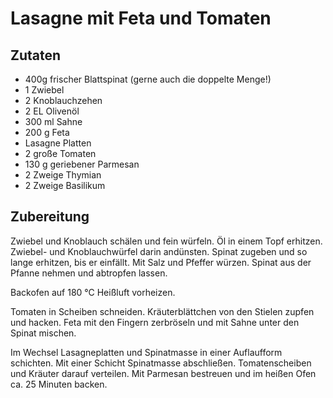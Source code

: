 # Lasagne mit Feta und Tomaten

## Zutaten 
- 400g frischer Blattspinat (gerne auch die doppelte Menge!)
- 1 Zwiebel
- 2 Knoblauchzehen
- 2 EL Olivenöl
- 300 ml Sahne
- 200 g Feta
- Lasagne Platten
- 2 große Tomaten
- 130 g geriebener Parmesan 
- 2 Zweige Thymian 
- 2 Zweige Basilikum

## Zubereitung
Zwiebel und Knoblauch schälen und fein würfeln. Öl in einem Topf erhitzen. Zwiebel- und Knoblauchwürfel darin andünsten. Spinat zugeben und so lange erhitzen, bis er einfällt. Mit Salz und Pfeffer würzen. Spinat aus der Pfanne nehmen und abtropfen lassen.

Backofen auf 180 °C Heißluft vorheizen.
 
Tomaten in Scheiben schneiden. Kräuterblättchen von den Stielen zupfen und hacken. Feta mit den Fingern zerbröseln und mit Sahne unter den Spinat mischen.
 
Im Wechsel Lasagneplatten und Spinatmasse in einer Auflaufform schichten. Mit einer Schicht Spinatmasse abschließen. Tomatenscheiben und Kräuter darauf verteilen. Mit Parmesan bestreuen und im heißen Ofen ca. 25 Minuten backen.
